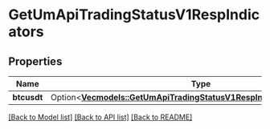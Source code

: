 # GetUmApiTradingStatusV1RespIndicators

## Properties

Name | Type | Description | Notes
------------ | ------------- | ------------- | -------------
**btcusdt** | Option<[**Vec<models::GetUmApiTradingStatusV1RespIndicatorsBtcusdtInner>**](GetUmApiTradingStatusV1Resp_indicators_BTCUSDT_inner.md)> |  | [optional]

[[Back to Model list]](../README.md#documentation-for-models) [[Back to API list]](../README.md#documentation-for-api-endpoints) [[Back to README]](../README.md)


